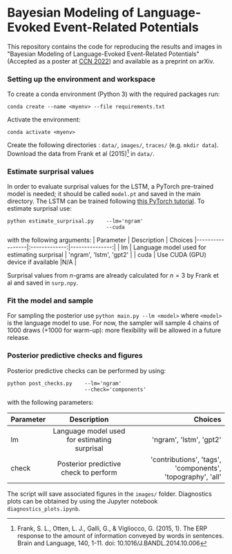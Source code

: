  # Bayesian Modeling of Language-Evoked Event-Related Potentials
This repository contains the code for reproducing the results and images in "Bayesian Modeling of Language-Evoked Event-Related Potentials" (Accepted as a poster at [CCN 2022](https://2022.ccneuro.org/index.php)) and available as a preprint on arXiv.

### Setting up the environment and workspace
To create a conda environment (Python 3) with the required packages run:

`conda create --name <myenv> --file requirements.txt`

Activate the environment:

`conda activate <myenv>`

Create  the following directories : `data/`, `images/`, `traces/` (e.g. `mkdir data`). Download the data from Frank et al (2015)[^fn] in `data/`.
[^fn]: Frank, S. L., Otten, L. J., Galli, G., & Vigliocco, G. (2015, 1). The ERP response to the amount of information conveyed by words in sentences. Brain and Language, 140, 1-11. doi: 10.1016/J.BANDL.2014.10.006

### Estimate surprisal values
In order to evaluate surprisal values for the LSTM, a PyTorch pre-trained model is needed; it should be called `model.pt` and saved in the main directory. The LSTM can be trained following [this PyTorch tutorial](https://github.com/pytorch/examples/tree/main/word_language_model). 
To estimate surprisal use:

```
python estimate_surprisal.py    --lm='ngram'
                                --cuda
``` 


with the following arguments:
| Parameter | Description  | Choices
|-----------------|:-------------:|---------------:|
| lm | Language model used for estimating surprisal  | 'ngram', 'lstm', 'gpt2'    |
| cuda     | Use CUDA (GPU) device if available |N/A |

Surprisal values from $n$-grams are already calculated for $n=3$ by Frank et al and saved in `surp.npy`.
### Fit the model and sample
For sampling the posterior use `python main.py --lm <model>` where `<model>` is the language model to use. For now, the sampler will sample 4 chains of 1000 draws (+1000 for warm-up): more flexibility will be allowed in a future release.

### Posterior predictive checks and figures 
Posterior predictive checks can be performed by using:
```
python post_checks.py    --lm='ngram'
                         --check='components'
```   
with the following parameters:

| Parameter | Description  | Choices
|-----------------|:-------------:|---------------:|
| lm | Language model used for estimating surprisal  | 'ngram', 'lstm', 'gpt2'    |
| check     | Posterior predictive check to perform |'contributions', 'tags', 'components', 'topography', 'all'|


The script will save associated figures in the `images/` folder. Diagnostics plots can be obtained by using the Jupyter notebook `diagnostics_plots.ipynb`.
